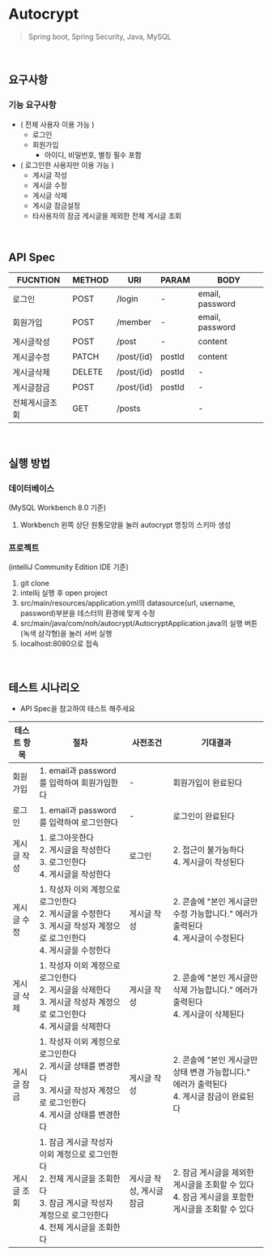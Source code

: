 # Autocrypt
> Spring boot, Spring Security, Java, MySQL

<br>

## 요구사항
### 기능 요구사항
- ( 전체 사용자 이용 가능 )
  - 로그인
  - 회원가입
    - 아이디, 비밀번호, 별칭 필수 포함
- ( 로그인한 사용자만 이용 가능 )
  - 게시글 작성
  - 게시글 수정
  - 게시글 삭제
  - 게시글 잠금설정
  - 타사용자의 잠금 게시글을 제외한 전체 게시글 조회

<br>

## API Spec
|FUCNTION|METHOD|URI|PARAM|BODY|
|--------|------|---|-----|----|
|로그인|POST|/login|-|email, password|
|회원가입|POST|/member|-|email, password|
|게시글작성|POST|/post|-|content|
|게시글수정|PATCH|/post/{id}|postId|content|
|게시글삭제|DELETE|/post/{id}|postId|-|
|게시글잠금|POST|/post/{id}|postId|-|
|전체게시글조회|GET|/posts||-|

<br>

## 실행 방법
### 데이터베이스
(MySQL Workbench 8.0 기준)
1. Workbench 왼쪽 상단 원통모양을 눌러 autocrypt 명칭의 스키마 생성

### 프로젝트
(intelliJ Community Edition IDE 기준)
1. git clone
2. intellij 실행 후 open project
3. src/main/resources/application.yml의 datasource(url, username, password)부분을 테스터의 환경에 맞게 수정
4. src/main/java/com/noh/autocrypt/AutocryptApplication.java의 실행 버튼(녹색 삼각형)을 눌러 서버 실행
5. localhost:8080으로 접속

<br>

## 테스트 시나리오
* API Spec을 참고하여 테스트 해주세요 
  
|테스트 항목|절차|사전조건|기대결과|
|--------|----|----|------|
|회원가입|1. email과 password를 입력하여 회원가입한다 |-|회원가입이 완료된다|
|로그인|1. email과 password를 입력하여 로그인한다 |-|로그인이 완료된다|
|게시글 작성|1. 로그아웃한다 <br> 2. 게시글을 작성한다 <br> 3. 로그인한다 <br> 4. 게시글을 작성한다|로그인|2. 접근이 불가능하다 <br> 4. 게시글이 작성된다|
|게시글 수정|1. 작성자 이외 계정으로 로그인한다 <br> 2. 게시글을 수정한다 <br> 3. 게시글 작성자 계정으로 로그인한다 <br> 4. 게시글을 수정한다 |게시글 작성|2. 콘솔에 "본인 게시글만 수정 가능합니다." 에러가 출력된다 <br> 4. 게시글이 수정된다|
|게시글 삭제|1. 작성자 이외 계정으로 로그인한다 <br> 2. 게시글을 삭제한다 <br> 3. 게시글 작성자 계정으로 로그인한다 <br> 4. 게시글을 삭제한다 |게시글 작성|2. 콘솔에 "본인 게시글만 삭제 가능합니다." 에러가 출력된다 <br> 4. 게시글이 삭제된다|
|게시글 잠금|1. 작성자 이외 계정으로 로그인한다 <br> 2. 게시글 상태를 변경한다 <br> 3. 게시글 작성자 계정으로 로그인한다 <br> 4. 게시글 상태를 변경한다 |게시글 작성|2. 콘솔에 "본인 게시글만 상태 변경 가능합니다." 에러가 출력된다 <br> 4. 게시글 잠금이 완료된다|
|게시글 조회|1. 잠금 게시글 작성자 이외 계정으로 로그인한다 <br> 2. 전체 게시글을 조회한다 <br> 3. 잠금 게시글 작성자 계정으로 로그인한다 <br> 4. 전체 게시글을 조회한다 |게시글 작성, 게시글 잠금|2. 잠금 게시글을 제외한 게시글을 조회할 수 있다 <br> 4. 잠금 게시글을 포함한 게시글을 조회할 수 있다|
